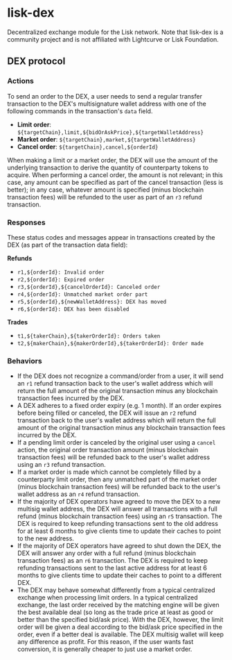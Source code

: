 # lisk-dex
Decentralized exchange module for the Lisk network. Note that lisk-dex is a community project and is not affiliated with Lightcurve or Lisk Foundation.

## DEX protocol

### Actions

To send an order to the DEX, a user needs to send a regular transfer transaction to the DEX's multisignature wallet address with one of the following commands in the transaction's `data` field.

- **Limit order**: `${targetChain},limit,${bidOrAskPrice},${targetWalletAddress}`
- **Market order**: `${targetChain},market,${targetWalletAddress}`
- **Cancel order**: `${targetChain},cancel,${orderId}`

When making a limit or a market order, the DEX will use the amount of the underlying transaction to derive the quantity of counterparty tokens to acquire.
When performing a cancel order, the amount is not relevant; in this case, any amount can be specified as part of the cancel transaction (less is better); in any case, whatever amount is specified (minus blockchain transaction fees) will be refunded to the user as part of an `r3` refund transaction.

### Responses

These status codes and messages appear in transactions created by the DEX (as part of the transaction data field):

**Refunds**

- `r1,${orderId}: Invalid order`
- `r2,${orderId}: Expired order`
- `r3,${orderId},${cancelOrderId}: Canceled order`
- `r4,${orderId}: Unmatched market order part`
- `r5,${orderId},${newWalletAddress}: DEX has moved`
- `r6,${orderId}: DEX has been disabled`

**Trades**

- `t1,${takerChain},${takerOrderId}: Orders taken`
- `t2,${makerChain},${makerOrderId},${takerOrderId}: Order made`

### Behaviors

- If the DEX does not recognize a command/order from a user, it will send an `r1` refund transaction back to the user's wallet address which will return the full amount of the original transaction minus any blockchain transaction fees incurred by the DEX.
- A DEX adheres to a fixed order expiry (e.g. 1 month). If an order expires before being filled or canceled, the DEX will issue an `r2` refund transaction back to the user's wallet address which will return the full amount of the original transaction minus any blockchain transaction fees incurred by the DEX.
- If a pending limit order is canceled by the original user using a `cancel` action, the original order transaction amount (minus blockchain transaction fees) will be refunded back to the user's wallet address using an `r3` refund transaction.
- If a market order is made which cannot be completely filled by a counterparty limit order, then any unmatched part of the market order (minus blockchain transaction fees) will be refunded back to the user's wallet address as an `r4` refund transaction.
- If the majority of DEX operators have agreed to move the DEX to a new multisig wallet address, the DEX will answer all transactions with a full refund (minus blockchain transaction fees) using an `r5` transaction. The DEX is required to keep refunding transactions sent to the old address for at least 6 months to give clients time to update their caches to point to the new address.
- If the majority of DEX operators have agreed to shut down the DEX, the DEX will answer any order with a full refund (minus blockchain transaction fees) as an `r6` transaction. The DEX is required to keep refunding transactions sent to the last active address for at least 6 months to give clients time to update their caches to point to a different DEX.
- The DEX may behave somewhat differently from a typical centralized exchange when processing limit orders. In a typical centralized exchange, the last order received by the matching engine will be given the best available deal (so long as the trade price at least as good or better than the specified bid/ask price). With the DEX, however, the limit order will be given a deal according to the bid/ask price specified in the order, even if a better deal is available. The DEX multisig wallet will keep any difference as profit. For this reason, if the user wants fast conversion, it is generally cheaper to just use a market order.
